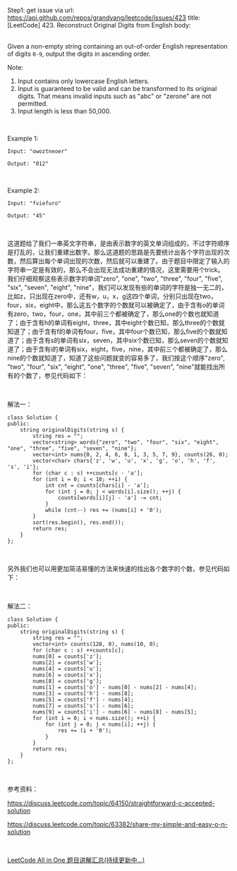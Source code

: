 Step1: get issue via url: https://api.github.com/repos/grandyang/leetcode/issues/423 
 title:[LeetCode] 423. Reconstruct Original Digits from English 
 body:  
  

Given a non-empty string containing an out-of-order English representation of digits `0-9`, output the digits in ascending order.

Note:

  1. Input contains only lowercase English letters.
  2. Input is guaranteed to be valid and can be transformed to its original digits. That means invalid inputs such as "abc" or "zerone" are not permitted.
  3. Input length is less than 50,000.



 

Example 1:
    
    
    Input: "owoztneoer"
    
    Output: "012"
    

 

Example 2:
    
    
    Input: "fviefuro"
    
    Output: "45"

 

这道题给了我们一串英文字符串，是由表示数字的英文单词组成的，不过字符顺序是打乱的，让我们重建出数字。那么这道题的思路是先要统计出各个字符出现的次数，然后算出每个单词出现的次数，然后就可以重建了。由于题目中限定了输入的字符串一定是有效的，那么不会出现无法成功重建的情况，这里需要用个trick。我们仔细观察这些表示数字的单词"zero", "one", "two", "three", "four", "five", "six", "seven", "eight", "nine"，我们可以发现有些的单词的字符是独一无二的，比如z，只出现在zero中，还有w，u，x，g这四个单词，分别只出现在two，four，six，eight中，那么这五个数字的个数就可以被确定了，由于含有o的单词有zero，two，four，one，其中前三个都被确定了，那么one的个数也就知道了；由于含有h的单词有eight，three，其中eight个数已知，那么three的个数就知道了；由于含有f的单词有four，five，其中four个数已知，那么five的个数就知道了；由于含有s的单词有six，seven，其中six个数已知，那么seven的个数就知道了；由于含有i的单词有six，eight，five，nine，其中前三个都被确定了，那么nine的个数就知道了，知道了这些问题就变的容易多了，我们按这个顺序"zero", "two", "four", "six", "eight", "one", "three", "five", "seven", "nine"就能找出所有的个数了，参见代码如下：

 

解法一：
    
    
    class Solution {
    public:
        string originalDigits(string s) {
            string res = "";
            vector<string> words{"zero", "two", "four", "six", "eight", "one", "three", "five", "seven", "nine"};
            vector<int> nums{0, 2, 4, 6, 8, 1, 3, 5, 7, 9}, counts(26, 0);
            vector<char> chars{'z', 'w', 'u', 'x', 'g', 'o', 'h', 'f', 's', 'i'};
            for (char c : s) ++counts[c - 'a'];
            for (int i = 0; i < 10; ++i) {
                int cnt = counts[chars[i] - 'a'];
                for (int j = 0; j < words[i].size(); ++j) {
                    counts[words[i][j] - 'a'] -= cnt;
                }
                while (cnt--) res += (nums[i] + '0');
            }
            sort(res.begin(), res.end());
            return res;
        }
    };

 

另外我们也可以用更加简洁易懂的方法来快速的找出各个数字的个数，参见代码如下：

 

解法二：
    
    
    class Solution {
    public:
        string originalDigits(string s) {
            string res = "";
            vector<int> counts(128, 0), nums(10, 0);
            for (char c : s) ++counts[c];
            nums[0] = counts['z'];
            nums[2] = counts['w'];
            nums[4] = counts['u'];
            nums[6] = counts['x'];
            nums[8] = counts['g'];
            nums[1] = counts['o'] - nums[0] - nums[2] - nums[4];
            nums[3] = counts['h'] - nums[8];
            nums[5] = counts['f'] - nums[4];
            nums[7] = counts['s'] - nums[6];
            nums[9] = counts['i'] - nums[6] - nums[8] - nums[5];
            for (int i = 0; i < nums.size(); ++i) {
                for (int j = 0; j < nums[i]; ++j) {
                    res += (i + '0');
                }
            }
            return res;
        }
    };

 

参考资料：

<https://discuss.leetcode.com/topic/64150/straightforward-c-accepted-solution>

<https://discuss.leetcode.com/topic/63382/share-my-simple-and-easy-o-n-solution>

 

[LeetCode All in One 题目讲解汇总(持续更新中...)](http://www.cnblogs.com/grandyang/p/4606334.html)
